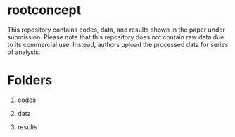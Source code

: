 # rootconcept
This repository contains codes, data, and results shown in the paper under submission.
Please note that this repository does not contain raw data due to its commercial use.
Instead, authors upload the processed data for series of analysis.

# Folders

1. codes


2. data


3. results

